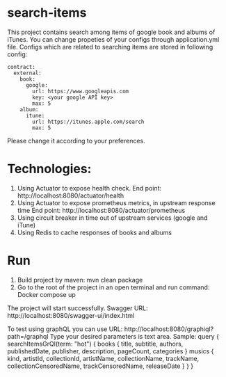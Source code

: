 # search-items

This project contains search among items of google book and albums of iTunes. You can change propeties of your configs through application.yml file. Configs which are related to searching items are stored in following config:
```
contract:
  external:
    book:
      google:
        url: https://www.googleapis.com
        key: <your google API key>
        max: 5
    album:
      itune:
        url: https://itunes.apple.com/search
        max: 5
```
Please change it according to your preferences.

# Technologies:
1. Using Actuator to expose health check.
  End point: http://localhost:8080/actuator/health   
2. Using Actuator to expose prometheus metrics, in upstream response time
  End point: http://localhost:8080/actuator/prometheus
3. Using circuit breaker in time out of upstream services (google and iTune)
4. Using Redis to cache responses of books and albums


# Run
1. Build project by maven:
   mvn clean package
2. Go to the root of the project in an open terminal and run command:
   Docker compose up

 The project will start successfully. 
 Swagger URL: http://localhost:8080/swagger-ui/index.html

 To test using graphQL you can use URL: http://localhost:8080/graphiql?path=/graphql
 Type your desired parameters is text area. Sample:
 query {
  searchItemsGrQl(term: "hot") {
    books {
      title,
    subtitle,
    authors,
    publishedDate,
    publisher,
    description,
    pageCount,
    categories
    }
    musics {
      kind,
    artistId,
    collectionId,
    artistName,
    collectionName,
    trackName,
    collectionCensoredName,
    trackCensoredName,
    releaseDate
    }
  }
}


